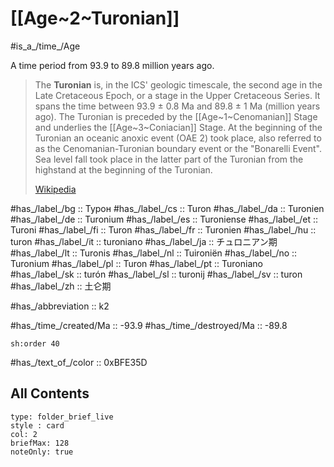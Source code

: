 # [[Age~2~Turonian]] 

#is_a_/time_/Age 

A time period from 93.9 to 89.8 million years ago. 

> The **Turonian** is, in the ICS' geologic timescale, the second age in the Late Cretaceous Epoch, or a stage in the Upper Cretaceous Series. It spans the time between 93.9 ± 0.8 Ma and 89.8 ± 1 Ma (million years ago). The Turonian is preceded by the [[Age~1~Cenomanian]] Stage and underlies the [[Age~3~Coniacian]] Stage. At the beginning of the Turonian an oceanic anoxic event (OAE 2) took place, also referred to as the Cenomanian-Turonian boundary event or the "Bonarelli Event". Sea level fall took place in the latter part of the Turonian from the highstand at the beginning of the Turonian.
>
> [Wikipedia](https://en.wikipedia.org/wiki/Turonian)

#has_/label_/bg  :: Турон
#has_/label_/cs  :: Turon
#has_/label_/da  :: Turonien
#has_/label_/de  :: Turonium
#has_/label_/es  :: Turoniense
#has_/label_/et  :: Turoni
#has_/label_/fi  :: Turon
#has_/label_/fr  :: Turonien
#has_/label_/hu  :: turon
#has_/label_/it  :: turoniano
#has_/label_/ja  :: チュロニアン期
#has_/label_/lt  :: Turonis
#has_/label_/nl  :: Tuironiën
#has_/label_/no  :: Turonium
#has_/label_/pl  :: Turon
#has_/label_/pt  :: Turoniano
#has_/label_/sk  :: turón
#has_/label_/sl  :: turonij
#has_/label_/sv  :: turon
#has_/label_/zh  :: 土仑期

#has_/abbreviation :: k2

#has_/time_/created/Ma :: -93.9
#has_/time_/destroyed/Ma :: -89.8 

    sh:order 40 

#has_/text_of_/color :: 0xBFE35D

## All Contents

```ccard
type: folder_brief_live
style : card
col: 2
briefMax: 128
noteOnly: true
```


